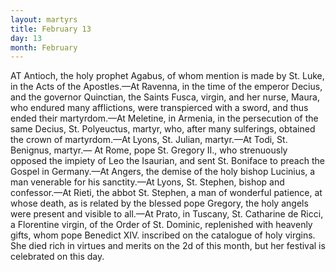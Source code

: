 ```yaml
---
layout: martyrs
title: February 13
day: 13
month: February
---
```

AT Antioch, the holy prophet Agabus, of whom mention is made by St. Luke, in the Acts of the Apostles.&mdash;At Ravenna, in the time of the emperor Decius, and the governor Quinctian, the Saints Fusca, virgin, and her nurse, Maura, who endured many afflictions, were transpierced with a sword, and thus ended their martyrdom.&mdash;At Meletine, in Armenia, in the persecution of the same Decius, St. Polyeuctus, martyr, who, after many sulferings, obtained the crown of martyrdom.&mdash;At Lyons, St. Julian, martyr.&mdash;At Todi, St. Benignus, martyr.&mdash; At Rome, pope St. Gregory II., who strenuously opposed the impiety of Leo the Isaurian, and sent St. Boniface to preach the Gospel in Germany.&mdash;At Angers, the demise of the holy bishop Lucinius, a man venerable for his sanctity.&mdash;At Lyons, St. Stephen, bishop and confessor.&mdash;At Rieti, the abbot St. Stephen, a man of wonderful patience, at whose death, as is related by the blessed pope Gregory, the holy angels were present and visible to all.&mdash;At Prato, in Tuscany, St. Catharine de Ricci, a Florentine virgin, of the Order of St. Dominic, replenished with heavenly gifts, whom pope Benedict XIV. inscribed on the catalogue of holy virgins. She died rich in virtues and merits on the 2d of this month, but her festival is celebrated on this day.  
